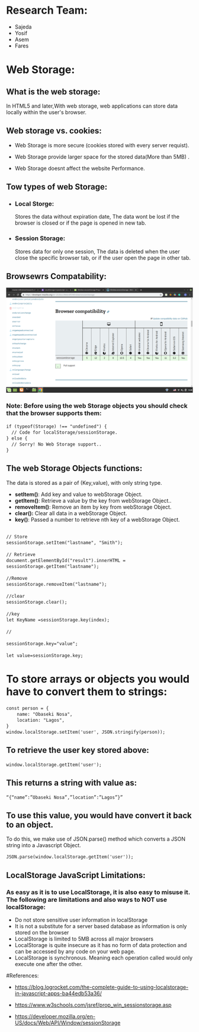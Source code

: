 # Research Team:

- Sajeda
- Yosif
- Asem
- Fares

# Web Storage:

## What is the web storage:

In HTML5 and later,With web storage, web applications can store data locally within the user's browser.

## Web storage vs. cookies:

- Web Storage is more secure (cookies stored with every server requist).

- Web Storage provide larger space for the stored data(More than 5MB) .

- Web Storage doesnt affect the website Performance.

## Tow types of web Storage:

- ### Local Storge:

  Stores the data without expiration date, The data wont be lost if the browser is closed or if the page is opened in new tab.

- ### Session Storage:
  Stores data for only one session, The data is deleted when the user close the specific browser tab, or if the user open the page in other tab.

## Browsewrs Compatability:

![alt text](images/browsersComp.png)

### Note: Before using the web Storage objects you should check that the browser supports them:

```
if (typeof(Storage) !== "undefined") {
  // Code for localStorage/sessionStorage.
} else {
  // Sorry! No Web Storage support..
}
```

## The web Storage Objects functions:

The data is stored as a pair of (Key,value), with only string type.

- **setItem()**: Add key and value to webStorage Object.
- **getItem()**: Retrieve a value by the key from webStorage Object..
- **removeItem()**: Remove an item by key from webStorage Object.
- **clear():** Clear all data in a webStorage Object.
- **key()**: Passed a number to retrieve nth key of a webStorage Object.

##

```
// Store
sessionStorage.setItem("lastname", "Smith");

// Retrieve
document.getElementById("result").innerHTML = sessionStorage.getItem("lastname");

//Remove
sessionStorage.removeItem("lastname");

//clear
sessionStorage.clear();

//key
let KeyName =sessionStorage.key(index);

//

sessionStorage.key="value";

let value=sessionStorage.key;

```

# To store arrays or objects you would have to convert them to strings:

```
const person = {
    name: "Obaseki Nosa",
    location: "Lagos",
}
window.localStorage.setItem('user', JSON.stringify(person));
```

## To retrieve the user key stored above:

```
window.localStorage.getItem('user');
```

## This returns a string with value as:

```
“{“name”:”Obaseki Nosa”,”location”:”Lagos”}”

```

## To use this value, you would have convert it back to an object.

To do this, we make use of JSON.parse() method which converts a JSON string into a Javascript Object.

```
JSON.parse(window.localStorage.getItem('user'));

```

## LocalStorage JavaScript Limitations:

### As easy as it is to use LocalStorage, it is also easy to misuse it. The following are limitations and also ways to NOT use localStorage:

- Do not store sensitive user information in localStorage
- It is not a substitute for a server based database as information is only stored on the browser
- LocalStorage is limited to 5MB across all major browsers
- LocalStorage is quite insecure as it has no form of data protection and can be accessed by any code on your web page.
- LocalStorage is synchronous. Meaning each operation called would only execute one after the other.

#References:

- https://blog.logrocket.com/the-complete-guide-to-using-localstorage-in-javascript-apps-ba44edb53a36/

- https://www.w3schools.com/jsref/prop_win_sessionstorage.asp

- https://developer.mozilla.org/en-US/docs/Web/API/Window/sessionStorage
